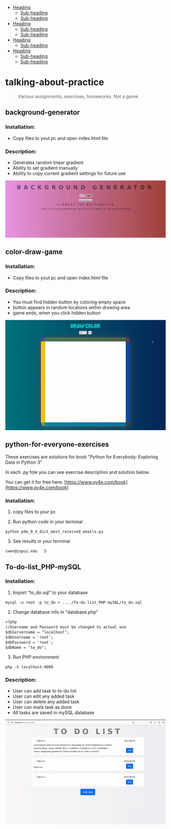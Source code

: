 - [Heading](#heading)
  * [Sub-heading](#sub-heading)
  * [Sub-heading](#sub-heading-1)
- [Heading](#heading-1)
  * [Sub-heading](#sub-heading-2)
  * [Sub-heading](#sub-heading-3)
- [Heading](#heading-2)
  * [Sub-heading](#sub-heading-4)
- [Heading](#heading-3)
  * [Sub-heading](#sub-heading-5)
  * [Sub-heading](#sub-heading-6)


# talking-about-practice

> Various assignments, exercises, homeworks. Not a game.

<!-- toc -->

## background-generator

### Installation:

* Copy files to yout pc and open index.html file

### Description:

* Generates random linear gradient
* Ability to set gradient manually
* Ability to copy current gradient settings for future use

![Background generator Demo](background-generator/demo/background-generator.gif)


## color-draw-game

### Installation:

* Copy files to yout pc and open index.html file

### Description:

* You must find hidden button by coloring empty space
* button appears in random locations within drawing area
* game ends, when you click hidden button

![Color draw game Demo](color-draw-game/demo/color-draw-game.gif)



## python-for-everyone-exercises

These exercises are solutions for book "Python for Everybody: Exploring Data in Python 3"

In each .py fole you can see exercise description and solution below.

You can get it for free here: [https://www.py4e.com/book](https://www.py4e.com/book) 

### Installation:

1. copy files to your pc 

2. Run python code in your terminal
```
python p4e_9_4_dict_most_received_emails.py 
```

3. See results in your terminal
```
cwen@iupui.edu   5
```

## To-do-list_PHP-mySQL

### Installation:

1. Import "to_do.sql" to your database
```
mysql -u root -p to_do < ..../To-do-list_PHP-mySQL/to_do.sql
```

2. Change database info in "database.php"
```
<?php
//Username and Password must be changed to actual one
$dbServername = "localhost";
$dbUsername = 'root';
$dbPassword = 'root';
$dbName = "to_do";
```

3. Run PHP environment
```
php -S localhost:4000
```

### Description:

* User can add task to to-do list
* User can edit any added task
* User can delete any added task
* User can mark task as done
* All tasks are saved in mySQL database

![To-do list PHP mySQL Demo](to-do-list_PHP-mySQL/demo/to-do-list_PHP-mySQL.gif)


